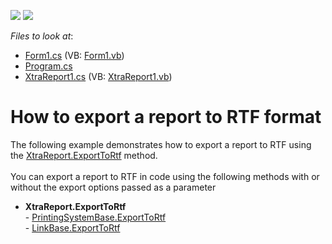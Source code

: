 <!-- default badges list -->
[![](https://img.shields.io/badge/Open_in_DevExpress_Support_Center-FF7200?style=flat-square&logo=DevExpress&logoColor=white)](https://supportcenter.devexpress.com/ticket/details/E99)
[![](https://img.shields.io/badge/📖_How_to_use_DevExpress_Examples-e9f6fc?style=flat-square)](https://docs.devexpress.com/GeneralInformation/403183)
<!-- default badges end -->
<!-- default file list -->
*Files to look at*:

* [Form1.cs](./CS/Form1.cs) (VB: [Form1.vb](./VB/Form1.vb))
* [Program.cs](./CS/Program.cs)
* [XtraReport1.cs](./CS/XtraReport1.cs) (VB: [XtraReport1.vb](./VB/XtraReport1.vb))
<!-- default file list end -->
# How to export a report to RTF format


<p>The following example demonstrates how to export a report to RTF using the <a href="https://documentation.devexpress.com/XtraReports/DevExpress.XtraReports.UI.XtraReport.ExportToRtf.overloads">XtraReport.ExportToRtf</a> method.<br><br>You can export a report to RTF in code using the following methods with or without the export options passed as a parameter

* <strong>XtraReport.ExportToRtf</strong> <br>- <a href="https://documentation.devexpress.com/CoreLibraries/DevExpress.XtraPrinting.PrintingSystemBase.ExportToRtf.overloads">PrintingSystemBase.ExportToRtf</a><br>- <a href="https://documentation.devexpress.com/CoreLibraries/DevExpress.XtraPrinting.LinkBase.ExportToRtf.overloads">LinkBase.ExportToRtf</a></p>

<br/>


